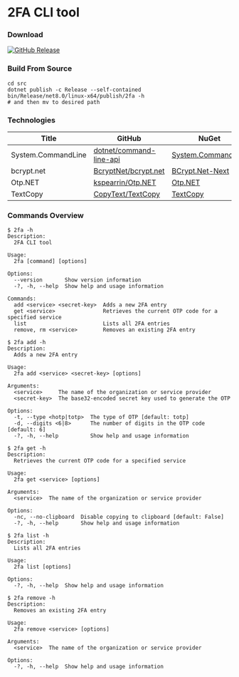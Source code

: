 
# 2FA CLI tool

### Download

[![GitHub Release](https://img.shields.io/github/v/release/jurakovic/2fa-cli)](https://github.com/jurakovic/2fa-cli/releases/latest)

### Build From Source

```
cd src
dotnet publish -c Release --self-contained
bin/Release/net8.0/linux-x64/publish/2fa -h
# and then mv to desired path
```

### Technologies

| Title | GitHub | NuGet |
|--|--|--|
| System.CommandLine | [dotnet/command-line-api](https://github.com/dotnet/command-line-api) | [System.CommandLine](https://www.nuget.org/packages/System.CommandLine) |
| bcrypt.net | [BcryptNet/bcrypt.net](https://github.com/BcryptNet/bcrypt.net) | [BCrypt.Net-Next](https://www.nuget.org/packages/BCrypt.Net-Next) |
| Otp.NET | [kspearrin/Otp.NET](https://github.com/kspearrin/Otp.NET) | [Otp.NET](https://www.nuget.org/packages/Otp.NET) |
| TextCopy | [CopyText/TextCopy](https://github.com/CopyText/TextCopy) | [TextCopy](https://www.nuget.org/packages/TextCopy) |

### Commands Overview

```text
$ 2fa -h
Description:
  2FA CLI tool

Usage:
  2fa [command] [options]

Options:
  --version       Show version information
  -?, -h, --help  Show help and usage information

Commands:
  add <service> <secret-key>  Adds a new 2FA entry
  get <service>               Retrieves the current OTP code for a specified service
  list                        Lists all 2FA entries
  remove, rm <service>        Removes an existing 2FA entry
```

```text
$ 2fa add -h
Description:
  Adds a new 2FA entry

Usage:
  2fa add <service> <secret-key> [options]

Arguments:
  <service>     The name of the organization or service provider
  <secret-key>  The base32-encoded secret key used to generate the OTP

Options:
  -t, --type <hotp|totp>  The type of OTP [default: totp]
  -d, --digits <6|8>      The number of digits in the OTP code [default: 6]
  -?, -h, --help          Show help and usage information
```

```text
$ 2fa get -h
Description:
  Retrieves the current OTP code for a specified service

Usage:
  2fa get <service> [options]

Arguments:
  <service>  The name of the organization or service provider

Options:
  -nc, --no-clipboard  Disable copying to clipboard [default: False]
  -?, -h, --help       Show help and usage information
```

```text
$ 2fa list -h
Description:
  Lists all 2FA entries

Usage:
  2fa list [options]

Options:
  -?, -h, --help  Show help and usage information
```

```text
$ 2fa remove -h
Description:
  Removes an existing 2FA entry

Usage:
  2fa remove <service> [options]

Arguments:
  <service>  The name of the organization or service provider

Options:
  -?, -h, --help  Show help and usage information
```
